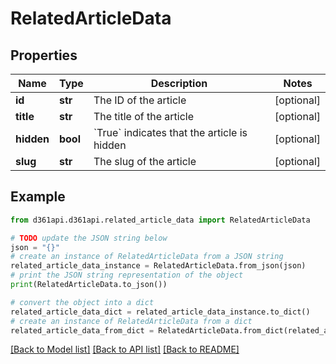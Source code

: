 # RelatedArticleData


## Properties

Name | Type | Description | Notes
------------ | ------------- | ------------- | -------------
**id** | **str** | The ID of the article | [optional] 
**title** | **str** | The title of the article | [optional] 
**hidden** | **bool** | &#x60;True&#x60; indicates that the article is hidden | [optional] 
**slug** | **str** | The slug of the article | [optional] 

## Example

```python
from d361api.d361api.related_article_data import RelatedArticleData

# TODO update the JSON string below
json = "{}"
# create an instance of RelatedArticleData from a JSON string
related_article_data_instance = RelatedArticleData.from_json(json)
# print the JSON string representation of the object
print(RelatedArticleData.to_json())

# convert the object into a dict
related_article_data_dict = related_article_data_instance.to_dict()
# create an instance of RelatedArticleData from a dict
related_article_data_from_dict = RelatedArticleData.from_dict(related_article_data_dict)
```
[[Back to Model list]](../README.md#documentation-for-models) [[Back to API list]](../README.md#documentation-for-api-endpoints) [[Back to README]](../README.md)


